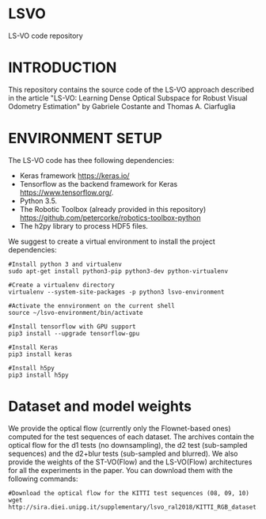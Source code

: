 # LSVO
LS-VO code repository

# INTRODUCTION

This repository contains the source code of the LS-VO approach described in the article "LS-VO: Learning Dense Optical Subspace for Robust Visual Odometry Estimation" by Gabriele Costante and Thomas A. Ciarfuglia

# ENVIRONMENT SETUP

The LS-VO code has thee following dependencies: 
* Keras framework https://keras.io/ 
* Tensorflow as the backend framework for Keras https://www.tensorflow.org/. 
* Python 3.5. 
* The Robotic Toolbox (already provided in this repository) https://github.com/petercorke/robotics-toolbox-python
* The h2py library to process HDF5 files.

We suggest to create a virtual environment to install the project dependencies:
    
    #Install python 3 and virtualenv
    sudo apt-get install python3-pip python3-dev python-virtualenv
    
    #Create a virtualenv directory
    virtualenv --system-site-packages -p python3 lsvo-environment
    
    #Activate the ennvironment on the current shell
    source ~/lsvo-environment/bin/activate
    
    #Install tensorflow with GPU support
    pip3 install --upgrade tensorflow-gpu
    
    #Install Keras
    pip3 install keras
    
    #Install h5py
    pip3 install h5py
   
# Dataset and model weights

We provide the optical flow (currently only the Flownet-based ones) computed for the test sequences of each dataset. The archives contain the optical flow for the d1 tests (no downsampling), the d2 test (sub-sampled sequences) and the d2+blur tests (sub-sampled and blurred).
We also provide the weights of the ST-VO(Flow) and the LS-VO(Flow) architectures for all the experiments in the paper.
You can download them with the following commands:

    #Download the optical flow for the KITTI test sequences (08, 09, 10)
    wget http://sira.diei.unipg.it/supplementary/lsvo_ral2018/KITTI_RGB_dataset.tar.gz
